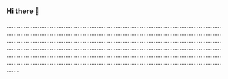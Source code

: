 ### Hi there 👋

...............................................................................................................................................................................................................................................................................................................................................................................................................................................................................................................................................................................................................................................................................................................................................................................